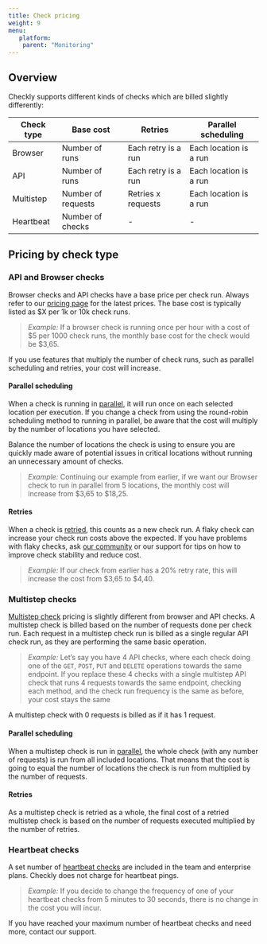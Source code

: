 ```yaml
---
title: Check pricing
weight: 9
menu:
   platform:
    parent: "Monitoring"
---
```


## Overview

Checkly supports different kinds of checks which are billed slightly differently:

| Check type | Base cost          | Retries             | Parallel scheduling    |
|------------|--------------------|---------------------|------------------------|
| Browser    | Number of runs     | Each retry is a run | Each location is a run |
| API        | Number of runs     | Each retry is a run | Each location is a run |
| Multistep  | Number of requests | Retries x requests  | Each location is a run |
| Heartbeat  | Number of checks   | -                   | -                      |

## Pricing by check type

### API and Browser checks

Browser checks and API checks have a base price per check run. Always refer to our [pricing page](https://www.checklyhq.com/pricing/) for the latest prices. The base cost is typically listed as $X per 1k or 10k check runs.

> *Example:* If a browser check is running once per hour with a cost of $5 per 1000 check runs, the monthly base cost for the check would be $3,65.

If you use features that multiply the number of check runs, such as parallel scheduling and retries, your cost will increase.

#### Parallel scheduling

When a check is running in [parallel](/docs/monitoring/global-locations/#parallel), it will run once on each selected location per execution. If you change a check from using the round-robin scheduling method to running in parallel, be aware that the cost will multiply by the number of locations you have selected.

Balance the number of locations the check is using to ensure you are quickly made aware of potential issues in critical locations without running an unnecessary amount of checks.

> *Example:* Continuing our example from earlier, if we want our Browser check to run in parallel from 5 locations, the monthly cost will increase from $3,65 to $18,25.

#### Retries

When a check is [retried](/docs/alerting-and-retries/retries), this counts as a new check run. A flaky check can increase your check run costs above the expected. If you have problems with flaky checks, ask [our community](https://www.checklyhq.com/slack/) or our support for tips on how to improve check stability and reduce cost.

> *Example:* If our check from earlier has a 20% retry rate, this will increase the cost from $3,65 to $4,40.

### Multistep checks

[Multistep check](/docs/multistep-checks) pricing is slightly different from browser and API checks. A multistep check is billed based on the number of requests done per check run. Each request in a multistep check run is billed as a single regular API check run, as they are performing the same basic operation. 

> *Example:* Let’s say you have 4 API checks, where each check doing one of the `GET`, `POST`, `PUT` and `DELETE` operations towards the same endpoint. If you replace these 4 checks with a single multistep API check that runs 4 requests towards the same endpoint, checking each method, and the check run frequency is the same as before, your cost stays the same

A multistep check with 0 requests is billed as if it has 1 request.

#### Parallel scheduling 

When a multistep check is run in [parallel](/docs/monitoring/global-locations/#parallel), the whole check (with any number of requests) is run from all included locations. That means that the cost is going to equal the number of locations the check is run from multiplied by the number of requests.

#### Retries

As a multistep check is retried as a whole, the final cost of a retried multistep check is based on the number of requests executed multiplied by the number of retries.

### Heartbeat checks

A set number of [heartbeat checks](/docs/heartbeat-checks) are included in the team and enterprise plans. Checkly does not charge for heartbeat pings. 

> *Example:* If you decide to change the frequency of one of your heartbeat checks from 5 minutes to 30 seconds, there is no change in the cost you will incur.

If you have reached your maximum number of heartbeat checks and need more, contact our support.